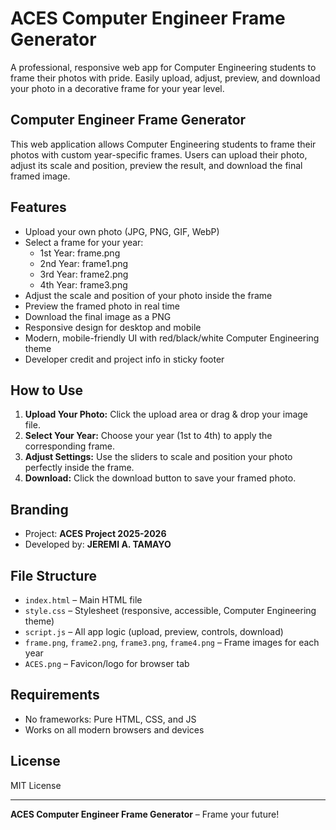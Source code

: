 # ACES Computer Engineer Frame Generator

A professional, responsive web app for Computer Engineering students to frame their photos with pride. Easily upload, adjust, preview, and download your photo in a decorative frame for your year level.

## Computer Engineer Frame Generator

This web application allows Computer Engineering students to frame their photos with custom year-specific frames. Users can upload their photo, adjust its scale and position, preview the result, and download the final framed image.

## Features
- Upload your own photo (JPG, PNG, GIF, WebP)
- Select a frame for your year:
  - 1st Year: frame.png
  - 2nd Year: frame1.png
  - 3rd Year: frame2.png
  - 4th Year: frame3.png
- Adjust the scale and position of your photo inside the frame
- Preview the framed photo in real time
- Download the final image as a PNG
- Responsive design for desktop and mobile
- Modern, mobile-friendly UI with red/black/white Computer Engineering theme
- Developer credit and project info in sticky footer

## How to Use
1. **Upload Your Photo:** Click the upload area or drag & drop your image file.
2. **Select Your Year:** Choose your year (1st to 4th) to apply the corresponding frame.
3. **Adjust Settings:** Use the sliders to scale and position your photo perfectly inside the frame.
4. **Download:** Click the download button to save your framed photo.

## Branding
- Project: **ACES Project 2025-2026**
- Developed by: **JEREMI A. TAMAYO**

## File Structure
- `index.html` – Main HTML file
- `style.css` – Stylesheet (responsive, accessible, Computer Engineering theme)
- `script.js` – All app logic (upload, preview, controls, download)
- `frame.png`, `frame2.png`, `frame3.png`, `frame4.png` – Frame images for each year
- `ACES.png` – Favicon/logo for browser tab

## Requirements
- No frameworks: Pure HTML, CSS, and JS
- Works on all modern browsers and devices

## License
MIT License

---
**ACES Computer Engineer Frame Generator** – Frame your future!
